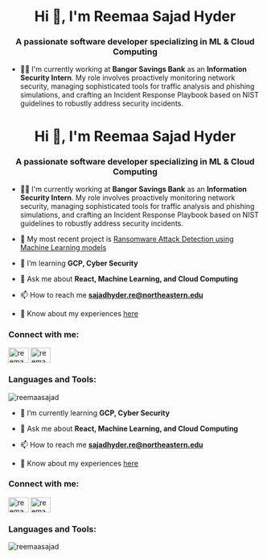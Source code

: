 <h1 align="center">Hi 👋, I'm Reemaa Sajad Hyder</h1>
<h3 align="center">A passionate software developer specializing in ML & Cloud Computing</h3>

- 👨‍💻 I'm currently working at **Bangor Savings Bank** as an **Information Security Intern**. My role involves proactively monitoring network security, managing sophisticated tools for traffic analysis and phishing simulations, and crafting an Incident Response Playbook based on NIST guidelines to robustly address security incidents.

<h1 align="center">Hi 👋, I'm Reemaa Sajad Hyder</h1>
<h3 align="center">A passionate software developer specializing in ML & Cloud Computing</h3>

- 👨‍💻 I'm currently working at **Bangor Savings Bank** as an **Information Security Intern**. My role involves proactively monitoring network security, managing sophisticated tools for traffic analysis and phishing simulations, and crafting an Incident Response Playbook based on NIST guidelines to robustly address security incidents.

- 🔭 My most recent project is [Ransomware Attack Detection using Machine Learning models](https://github.com/ReemaaSajad/ransomware-detection-using-ensemble-supervised-models)

- 🌱 I’m learning **GCP, Cyber Security**

- 💬 Ask me about **React, Machine Learning, and Cloud Computing**

- 📫 How to reach me **sajadhyder.re@northeastern.edu**

- 📄 Know about my experiences [here](https://docs.google.com/document/d/1TvL_kCvOqAJevVGiq_iblBnHEwbreNKx/edit?usp=sharing&ouid=104949821014228736037&rtpof=true&sd=true)

<h3 align="left">Connect with me:</h3>
<p align="left">
<a href="https://linkedin.com/in/reemaa-sajad-hyder" target="blank"><img align="center" src="https://raw.githubusercontent.com/rahuldkjain/github-profile-readme-generator/master/src/images/icons/Social/linked-in-alt.svg" alt="reemaa-sajad-hyder" height="30" width="40" /></a>
<a href="https://kaggle.com/reemaasajad" target="blank"><img align="center" src="https://raw.githubusercontent.com/rahuldkjain/github-profile-readme-generator/master/src/images/icons/Social/kaggle.svg" alt="reemaasajad" height="30" width="40" /></a>
</p>

<h3 align="left">Languages and Tools:</h3>
<p align="left">
<!-- Icons for the Languages and Tools you use -->
</p>

<p><img align="center" src="https://github-readme-stats.vercel.app/api/top-langs?username=reemaasajad&show_icons=true&locale=en&layout=compact" alt="reemaasajad" /></p>


- 🌱 I’m currently learning **GCP, Cyber Security**

- 💬 Ask me about **React, Machine Learning, and Cloud Computing**

- 📫 How to reach me **sajadhyder.re@northeastern.edu**

- 📄 Know about my experiences [here](https://docs.google.com/document/d/1TvL_kCvOqAJevVGiq_iblBnHEwbreNKx/edit?usp=sharing&ouid=104949821014228736037&rtpof=true&sd=true)

<h3 align="left">Connect with me:</h3>
<p align="left">
<a href="https://linkedin.com/in/reemaa-sajad-hyder" target="blank"><img align="center" src="https://raw.githubusercontent.com/rahuldkjain/github-profile-readme-generator/master/src/images/icons/Social/linked-in-alt.svg" alt="reemaa-sajad-hyder" height="30" width="40" /></a>
<a href="https://kaggle.com/reemaasajad" target="blank"><img align="center" src="https://raw.githubusercontent.com/rahuldkjain/github-profile-readme-generator/master/src/images/icons/Social/kaggle.svg" alt="reemaasajad" height="30" width="40" /></a>
</p>

<h3 align="left">Languages and Tools:</h3>
<p align="left">
<!-- Icons for the Languages and Tools you use -->
</p>

<p><img align="center" src="https://github-readme-stats.vercel.app/api/top-langs?username=reemaasajad&show_icons=true&locale=en&layout=compact" alt="reemaasajad" /></p>
